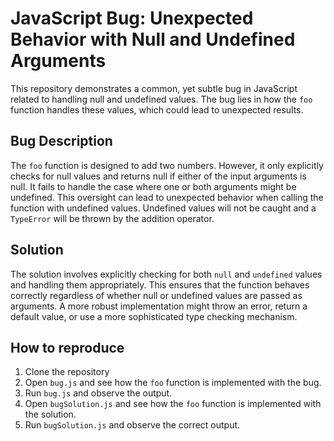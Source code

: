 # JavaScript Bug: Unexpected Behavior with Null and Undefined Arguments

This repository demonstrates a common, yet subtle bug in JavaScript related to handling null and undefined values. The bug lies in how the `foo` function handles these values, which could lead to unexpected results. 

## Bug Description

The `foo` function is designed to add two numbers.  However, it only explicitly checks for null values and returns null if either of the input arguments is null. It fails to handle the case where one or both arguments might be undefined.  This oversight can lead to unexpected behavior when calling the function with undefined values.  Undefined values will not be caught and a `TypeError` will be thrown by the addition operator.

## Solution

The solution involves explicitly checking for both `null` and `undefined` values and handling them appropriately.  This ensures that the function behaves correctly regardless of whether null or undefined values are passed as arguments.  A more robust implementation might throw an error, return a default value, or use a more sophisticated type checking mechanism. 

## How to reproduce

1. Clone the repository
2. Open `bug.js` and see how the `foo` function is implemented with the bug.
3. Run `bug.js` and observe the output.
4. Open `bugSolution.js` and see how the `foo` function is implemented with the solution. 
5. Run `bugSolution.js` and observe the correct output. 